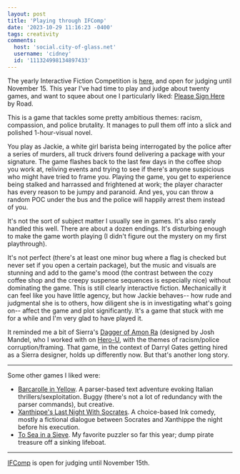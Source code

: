 ```yaml
---
layout: post
title: 'Playing through IFComp'
date: '2023-10-29 11:16:23 -0400'
tags: creativity
comments:
  host: 'social.city-of-glass.net'
  username: 'cidney'
  id: '111324998134897433'
---
```


The yearly Interactive Fiction Competition is [here](https://ifcomp.org/ballot), and open for judging until November 15. This year I've had time to play and judge about twenty games, and want to squee about one I particularly liked: [Please Sign Here](https://ifcomp.org/play/2916/play_online) by Road.

This is a game that tackles some pretty ambitious themes: racism, compassion, and police brutality. It manages to pull them off into a slick and polished 1-hour-visual novel.

You play as Jackie, a white girl barista being interrogated by the
police after a series of murders, all truck drivers found delivering a
package with your signature. The game flashes back to the last few
days in the coffee shop you work at, reliving events and trying to see
if there's anyone suspicious who might have tried to frame
you. Playing the game, you get to experience being stalked and
harrassed and frightened at work; the player character has every
reason to be jumpy and paranoid. And yes, you can throw a random POC
under the bus and the police will happily arrest them instead of you. 

It's not the sort of subject matter I usually see in games. It's also
rarely handled this well. There are about a dozen endings. It's
disturbing enough to make the game worth playing (I didn't figure out
the mystery on my first playthrough).

It's not perfect (there's at least one minor bug where a flag is
checked but never set if you open a certain package), but the music
and visuals are stunning and add to the game's mood (the contrast
between the cozy coffee shop and the creepy suspense sequences is
especially nice) without dominating the game. This is still clearly
interactive fiction. Mechanically it can feel like you have little
agency, but how Jackie behaves-- how rude and judgmental she is to
others, how diligent she is in investigating what's going on-- affect
the game and plot significantly. It's a game that stuck with me for a
while and I'm very glad to have played it.

It reminded me a bit of Sierra's [Dagger of Amon
Ra](https://en.wikipedia.org/wiki/The_Dagger_of_Amon_Ra) (designed by
Josh Mandel, who I worked with on
[Hero-U](https://en.wikipedia.org/wiki/Hero-U%3A_Rogue_to_Redemption),
with the themes of racism/police corruption/framing. That game, in the
context of Darryl Gates getting hired as a Sierra designer, holds up
differently now. But that's another long story.

----

Some other games I liked were:

- [Barcarolle in Yellow](https://ifcomp.org/play/2894/play_online). A parser-based text adventure evoking Italian thrillers/sexploitation. Buggy (there's not a lot of redundancy with the parser commands), but creative.
- [Xanthippe's Last Night With Socrates](https://ifcomp.org/play/2820/play_online). A choice-based Ink comedy, mostly a fictional dialogue between Socrates and Xanthippe the night before his execution.
- [To Sea in a Sieve](https://ifcomp.org/play/2795/play_online). My favorite puzzler so far this year; dump pirate treasure off a sinking lifeboat.

----

[IFComp](https://ifcomp.org/) is open for judging until November 15th. 


